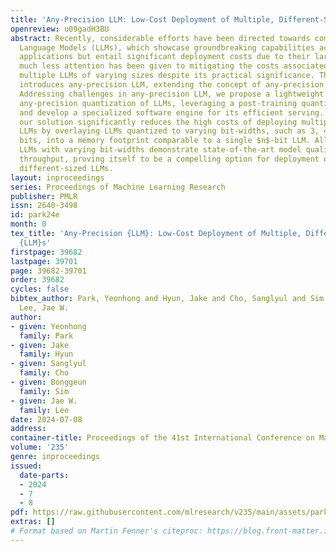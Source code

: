 ```yaml
---
title: 'Any-Precision LLM: Low-Cost Deployment of Multiple, Different-Sized LLMs'
openreview: u09gadH3BU
abstract: Recently, considerable efforts have been directed towards compressing Large
  Language Models (LLMs), which showcase groundbreaking capabilities across diverse
  applications but entail significant deployment costs due to their large sizes. Meanwhile,
  much less attention has been given to mitigating the costs associated with deploying
  multiple LLMs of varying sizes despite its practical significance. Thus, this paper
  introduces any-precision LLM, extending the concept of any-precision DNN to LLMs.
  Addressing challenges in any-precision LLM, we propose a lightweight method for
  any-precision quantization of LLMs, leveraging a post-training quantization framework,
  and develop a specialized software engine for its efficient serving. As a result,
  our solution significantly reduces the high costs of deploying multiple, different-sized
  LLMs by overlaying LLMs quantized to varying bit-widths, such as 3, 4, ..., $n$
  bits, into a memory footprint comparable to a single $n$-bit LLM. All the supported
  LLMs with varying bit-widths demonstrate state-of-the-art model quality and inference
  throughput, proving itself to be a compelling option for deployment of multiple,
  different-sized LLMs.
layout: inproceedings
series: Proceedings of Machine Learning Research
publisher: PMLR
issn: 2640-3498
id: park24e
month: 0
tex_title: 'Any-Precision {LLM}: Low-Cost Deployment of Multiple, Different-Sized
  {LLM}s'
firstpage: 39682
lastpage: 39701
page: 39682-39701
order: 39682
cycles: false
bibtex_author: Park, Yeonhong and Hyun, Jake and Cho, Sanglyul and Sim, Bonggeun and
  Lee, Jae W.
author:
- given: Yeonhong
  family: Park
- given: Jake
  family: Hyun
- given: Sanglyul
  family: Cho
- given: Bonggeun
  family: Sim
- given: Jae W.
  family: Lee
date: 2024-07-08
address:
container-title: Proceedings of the 41st International Conference on Machine Learning
volume: '235'
genre: inproceedings
issued:
  date-parts:
  - 2024
  - 7
  - 8
pdf: https://raw.githubusercontent.com/mlresearch/v235/main/assets/park24e/park24e.pdf
extras: []
# Format based on Martin Fenner's citeproc: https://blog.front-matter.io/posts/citeproc-yaml-for-bibliographies/
---
```

